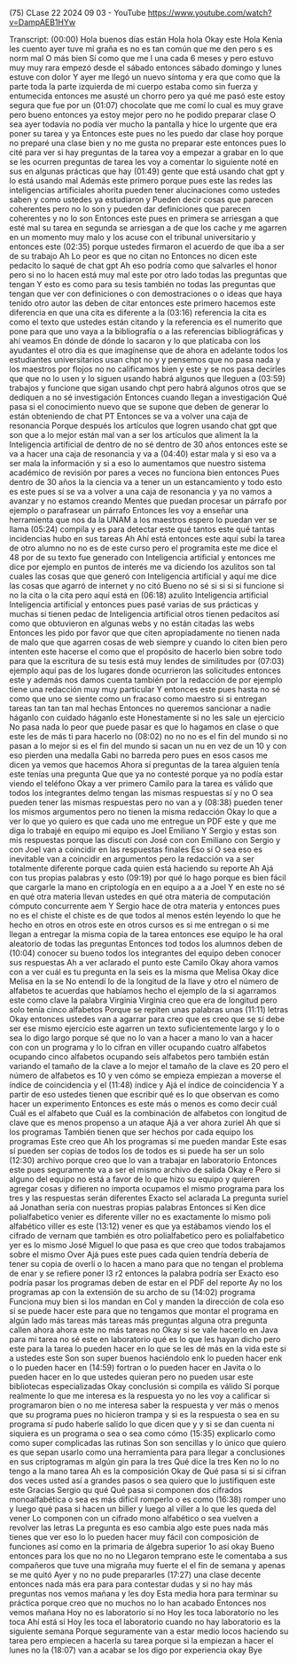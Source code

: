 (75) CLase 22 2024 09 03 - YouTube
https://www.youtube.com/watch?v=DampAEB1HYw

Transcript:
(00:00) Hola buenos días están Hola hola Okay este Hola Kenia les cuento ayer tuve mi graña es no es tan común que me den pero s es norm mal O más bien Sí como que me l una cada 6 meses y pero estuvo muy muy rara empezó desde el sábado entonces sábado domingo y lunes estuve con dolor Y ayer me llegó un nuevo síntoma y era que como que la parte toda la parte izquierda de mi cuerpo estaba como sin fuerza y entumecida entonces me asusté un chorro pero ya qué me pasó este estoy segura que fue por un
(01:07) chocolate que me comí lo cual es muy grave pero bueno entonces ya estoy mejor pero no he podido preparar clase O sea ayer todavía no podía ver mucho la pantalla y hice lo urgente que era poner su tarea y ya Entonces este pues no les puedo dar clase hoy porque no preparé una clase bien y no me gusta no preparar este entonces pues lo cité para ver si hay preguntas de la tarea voy a empezar a grabar en lo que se les ocurren preguntas de tarea les voy a comentar lo siguiente noté en sus en algunas prácticas que hay
(01:49) gente que está usando chat gpt y lo está usando mal Además este primero porque pues este las redes las inteligencias artificiales ahorita pueden tener alucinaciones como ustedes saben y como ustedes ya estudiaron y Pueden decir cosas que parecen coherentes pero no lo son y pueden dar definiciones que parecen coherentes y no lo son Entonces este pues en primera se arriesgan a que esté mal su tarea en segunda se arriesgan a de que los cache y me agarren en un momento muy malo y los acuse con el tribunal universitario y entonces este
(02:35) porque ustedes firmaron el acuerdo de que iba a ser de su trabajo Ah Lo peor es que no citan no Entonces no dicen este pedacito lo saqué de chat gpt Ah eso podría como que salvarles el honor pero si no lo hacen está muy mal este por otro lado todas las preguntas que tengan Y esto es como para su tesis también no todas las preguntas que tengan que ver con definiciones o con demostraciones o o ideas que haya tenido otro autor las deben de citar entonces este primero hacemos este diferencia en que una cita es diferente a la
(03:16) referencia la cita es como el texto que ustedes están citando y la referencia es el numerito que pone para que uno vaya a la bibliografía o a las referencias bibliográficas y ahí veamos En dónde de dónde lo sacaron y lo que platicaba con los ayudantes el otro día es que imagínense que de ahora en adelante todos los estudiantes universitarios usan chpt no y y pensemos que no pasa nada y los maestros por flojos no no calificamos bien y este y se nos pasa decirles que que no lo usen y lo siguen usando habrá algunos que lleguen a
(03:59) trabajos y funcione que sigan usando chpt pero habrá algunos otros que se dediquen a no sé investigación Entonces cuando llegan a investigación Qué pasa si el conocimiento nuevo que se supone que deben de generar lo están obteniendo de chat PT Entonces se va a volver una caja de resonancia Porque después los artículos que logren usando chat gpt que son que a lo mejor están mal van a ser los artículos que aliment la la Inteligencia artificial de dentro de no sé dentro de 30 años entonces este se va a hacer una caja de resonancia y va a
(04:40) estar mala y si eso va a ser mala la información y si a eso lo aumentamos que nuestro sistema académico de revisión por pares a veces no funciona bien entonces Pues dentro de 30 años la la ciencia va a tener un un estancamiento y todo esto es este pues sí se va a volver a una caja de resonancia y ya no vamos a avanzar y no estamos creando Mentes que puedan procesar un párrafo por ejemplo o parafrasear un párrafo Entonces les voy a enseñar una herramienta que nos da la UNAM a los maestros espero lo puedan ver se llama
(05:24) compila y es para detectar este qué tantos este qué tantas incidencias hubo en sus tareas Ah Ahí está entonces este aquí subí la tarea de otro alumno no no es de este curso pero el programita este me dice el 48 por de su texto fue generado con Inteligencia artificial y entonces me dice por ejemplo en puntos de interés me va diciendo los azulitos son tal cuales las cosas que que generó con Inteligencia artificial y aquí me dice las cosas que agarró de internet y no citó Bueno no sé si si si si funcione si no la cita o la cita pero aquí está en
(06:18) azulito Inteligencia artificial Inteligencia artificial y entonces pues pasé varias de sus prácticas y muchas si tienen pedac de Inteligencia artificial otros tienen pedacitos así como que obtuvieron en algunas webs y no están citadas las webs Entonces les pido por favor que que citen apropiadamente no tienen nada de malo que que agarren cosas de web siempre y cuando lo citen bien pero intenten este hacerse el como que el propósito de hacerlo bien sobre todo para que la escritura de su tesis está muy lendes de similitudes por
(07:03) ejemplo aquí pas de los lugares donde ocurrieron las solicitudes entonces este y además nos damos cuenta también por la redacción de por ejemplo tiene una redacción muy muy particular Y entonces este pues hasta no sé como que uno se siente como un fracaso como maestro si si entregan tareas tan tan tan mal hechas Entonces no queremos sancionar a nadie háganlo con cuidado háganlo este Honestamente si no les sale un ejercicio No pasa nada lo peor que puede pasar es que lo hagamos en clase o que este les de más ti para hacerlo no
(08:02) no no no es el fin del mundo si no pasan a lo mejor si es el fin del mundo si sacan un nu en vez de un 10 y con eso pierden una medalla Gabi no barreda pero pues en esos casos me dicen ya vemos que hacemos Ahora sí preguntas de la tarea alguien tenía este tenías una pregunta Que que ya no contesté porque ya no podía estar viendo el teléfono Okay a ver primero Camilo para la tarea es válido que todos los integrantes delmo tengan las mismas respuestas sí y no O sea pueden tener las mismas respuestas pero no van a y
(08:38) pueden tener los mismos argumentos pero no tienen la misma redacción Okay lo que a ver lo que yo quiero es que cada uno me entregue un PDF este y que me diga lo trabajé en equipo mi equipo es Joel Emiliano Y Sergio y estas son mis respuestas porque las discutí con José con con Emiliano con Sergio y con Joel van a coincidir en las respuestas finales Eso sí O sea eso es inevitable van a coincidir en argumentos pero la redacción va a ser totalmente diferente porque cada quien está haciendo su reporte Ah Ajá con tus propias palabras y esto
(09:19) por qué lo hago porque es bien fácil que cargarle la mano en criptología en en equipo a a a Joel Y en este no sé en qué otra materia llevan ustedes en qué otra materia de computación cómputo concurrente aem Y Sergio hace de otra materia y entonces pues no es el chiste el chiste es de que todos al menos estén leyendo lo que he hecho en otros en otros este en otros cursos es si me entregan o si me llegan a entregar la misma copia de la tarea entonces ese equipo le ha oral aleatorio de todas las preguntas Entonces tod todos los alumnos deben de
(10:04) conocer su bueno todos los integrantes del equipo deben conocer sus respuestas Ah a ver aclarado el punto este Camilo Okay ahora vamos con a ver cuál es tu pregunta en la seis es la misma que Melisa Okay dice Melisa en la se No entendí lo de la longitud de la llave y otro el número de alfabetos te acuerdas que habíamos hecho el ejemplo de la si agarramos este como clave la palabra Virginia Virginia creo que era de longitud pero solo tenía cinco alfabetos Porque se repiten unas palabras unas
(11:11) letras Okay entonces ustedes van a agarrar para creo que es creo que se sí debe ser ese mismo ejercicio este agarren un texto suficientemente largo y lo o sea lo digo largo porque sé que no lo van a hacer a mano lo van a hacer con con un programa y lo lo cifran en viller ocupando cuatro alfabetos ocupando cinco alfabetos ocupando seis alfabetos pero también están variando el tamaño de la clave a lo mejor el tamaño de la clave es 20 pero el número de alfabetos es 10 y ven cómo se empieza empiezan a moverse el índice de coincidencia y el
(11:48) índice y Ajá el índice de coincidencia Y a partir de eso ustedes tienen que escribir qué es lo que observan es como hacer un experimento Entonces es este más o menos es como decir cuál Cuál es el alfabeto que Cuál es la combinación de alfabetos con longitud de clave que es menos propenso a un ataque Ajá a ver ahora zuriel Ah que si los programas También tienen que ser hechos por cada equipo los programas Este creo que Ah los programas sí me pueden mandar Este esas sí pueden ser copias de todos los de todos es si puede ha ser un solo
(12:30) archivo porque creo que lo van a trabajar en laboratorio Entonces este pues seguramente va a ser el mismo archivo de salida Okay e Pero si alguno del equipo no está a favor de lo que hizo su equipo y quieren agregar cosas y difieren no importa ocupamos el mismo programa para los tres y las respuestas serán diferentes Exacto sel aclarada La pregunta suriel aá Jonathan sería con nuestras propias palabras Entonces sí Ken dice polialfabetico venier es diferente viller no es exactamente lo mismo poli alfabético viller es este
(13:12) vener es que ya estábamos viendo los el cifrado de vernam que también es otro polialfabetico pero es polialfabetico yer es lo mismo José Miguel lo que pasa es que creo que todos trabajamos sobre el mismo Over Ajá pues este pues cada quien tendría debería de tener su copia de overli o lo hacen a mano para que no tengan el problema de enar y se refiere poner l3 r2 entonces la palabra podría ser Exacto eso podría pasar los programas deben de estar en el PDF del reporte Ay no los programas ap con la extensión de su archo de su
(14:02) programa Funciona muy bien si los mandan en Col y manden la dirección de cola eso sí se puede hacer este para que no tengamos que montar el programa en algún lado más tareas más tareas más preguntas alguna otra pregunta callen ahora ahora este no más tareas no Okay si se vale hacerlo en Java para mi tarea no sé este en laboratorio qué es lo que les hayan dicho pero este para la tarea lo pueden hacer en lo que se les dé más en la vida este si a ustedes este Son son super buenos haciéndolo enk lo pueden hacer enk o lo pueden hacer en
(14:59) fortran o lo pueden hacer en Javita o lo pueden hacer en lo que ustedes quieran pero no pueden usar este bibliotecas especializadas Okay conclusión si compila es válido Sí porque realmente lo que me interesa es la respuesta yo no les voy a calificar si programaron bien o no me interesa saber la respuesta y ver más o menos que su programa pues no hicieron trampa y si es la respuesta o sea en su programa sí pudo haberle salido lo que dicen que y y si se dan cuenta ni siquiera es un programa o sea o sea como cómo
(15:35) explicarlo como como super complicadas las rutinas Son son sencillas y lo único que quiero es que sepan usarlo como una herramienta para para llegar a conclusiones en sus criptogramas m algún gin para la tres Qué dice la tres Ken no lo no tengo a la mano tarea Ah es la composición Okay de Qué pasa si si si cifran dos veces usted así a grandes pasos o sea quiero que lo justifiquen este este Gracias Sergio qu qué Qué pasa si componen dos cifrados monoalfabética o sea es más difícil romperlo o es como
(16:38) romper uno y luego qué pasa si hacen un biller y luego al viller a lo que les queda del vener Lo componen con un cifrado mono alfabético o sea vuelven a revolver las letras La pregunta es eso cambia algo este pues nada más tienes que ver eso lo lo pueden hacer muy fácil con composición de funciones así como en la primaria de álgebra superior 1o así okay Bueno entonces para los que no no no Llegaron temprano este le comentaba a sus compañeros que tuve una migraña muy fuerte el el fin de semana y apenas se me quitó Ayer y no no pude prepararles
(17:27) una clase decente entonces nada más era para para contestar dudas y si no hay más preguntas nos vemos mañana y les doy Esta media hora para terminar su práctica porque creo que no muchos no lo han acabado Entonces nos vemos mañana Hoy no es laboratorio sí no Hoy les toca laboratorio no les toca Ahí está sí Hoy les toca el laboratorio cuando no hay laboratorio es la siguiente semana Porque seguramente van a estar medio locos haciendo su tarea pero empiecen a hacerla su tarea porque si la empiezan a hacer el lunes no la
(18:07) van a acabar se los digo por experiencia okay Bye
